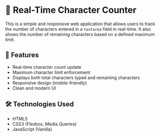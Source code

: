 # 📝 Real-Time Character Counter

This is a simple and responsive web application that allows users to track the number of characters entered in a `textarea` field in real-time. It also shows the number of remaining characters based on a defined maximum limit.

## 🚀 Features

- Real-time character count update
- Maximum character limit enforcement
- Displays both total characters typed and remaining characters
- Responsive design (mobile-friendly)
- Clean and modern UI

## 🛠️ Technologies Used

- HTML5
- CSS3 (Flexbox, Media Queries)
- JavaScript (Vanilla)
